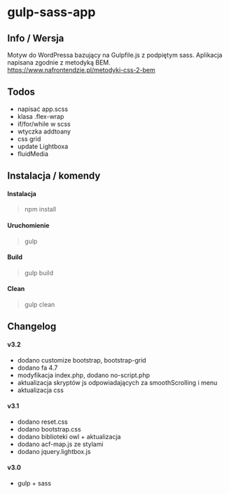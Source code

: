 # gulp-sass-app

## Info / Wersja
Motyw do WordPressa bazujący na Gulpfile.js z podpiętym sass. Aplikacja napisana zgodnie z metodyką BEM.
https://www.nafrontendzie.pl/metodyki-css-2-bem


## Todos 
- napisać app.scss
- klasa .flex-wrap
- if/for/while w scss
- wtyczka addtoany
- css grid
- update Lightboxa
- fluidMedia


## Instalacja / komendy

#### Instalacja
> npm install

#### Uruchomienie
> gulp  

#### Build
> gulp build

#### Clean
> gulp clean


## Changelog

#### v3.2
- dodano customize bootstrap, bootstrap-grid
- dodano fa 4.7
- modyfikacja index.php, dodano no-script.php
- aktualizacja skryptów js odpowiadających za smoothScrolling i menu
- aktualizacja css

#### v3.1
- dodano reset.css
- dodano bootstrap.css
- dodano biblioteki owl + aktualizacja
- dodano acf-map.js ze stylami
- dodano jquery.lightbox.js

#### v3.0
- gulp + sass





